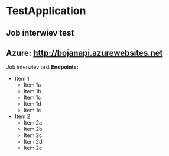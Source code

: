 # TestApplication
## Job interwiev test <h2> Azure: http://bojanapi.azurewebsites.net
Job interwiev test
**Endpoints:**
* Item 1
  * Item 1a
  * Item 1b
  * Item 1c
  * Item 1d
  * Item 1e
* Item 2
  * Item 2a
  * Item 2b
  * Item 2c
  * Item 2d
  * Item 2e
